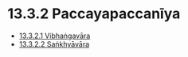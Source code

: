 

# 13.3.2 Paccayapaccanīya

* [13.3.2.1 Vibhaṅgavāra](13.3.2/13.3.2.1.md)
* [13.3.2.2 Saṅkhyāvāra](13.3.2/13.3.2.2.md)



